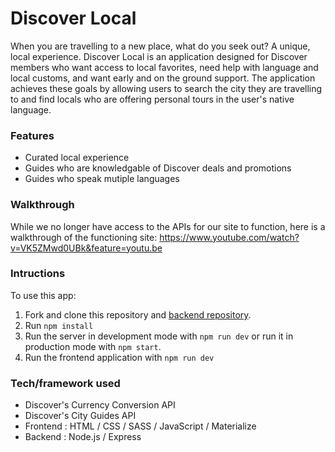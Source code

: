 # Discover Local

When you are travelling to a new place, what do you seek out? A unique, local experience. Discover Local is an application designed for Discover members who want access to local favorites, need help with language and local customs, and want early and on the ground support. The application achieves these goals by allowing users to search the city they are travelling to and find locals who are offering personal tours in the user's native language.

### Features

* Curated local experience
* Guides who are knowledgable of Discover deals and promotions
* Guides who speak mutiple languages

### Walkthrough

While we no longer have access to the APIs for our site to function, here is a walkthrough of the functioning site: https://www.youtube.com/watch?v=VK5ZMwd0UBk&feature=youtu.be

### Intructions

To use this app:
1. Fork and clone this repository and [backend repository](https://github.com/hackyourtrip-hackathon/hackyourtrip-backend).
2. Run ```npm install```
3. Run the server in development mode with ```npm run dev``` or run it in production mode with ```npm start```.
4. Run the frontend application with ```npm run dev```
  

### Tech/framework used

* Discover's Currency Conversion API
* Discover's City Guides API
* Frontend : HTML / CSS / SASS / JavaScript / Materialize
* Backend : Node.js / Express
